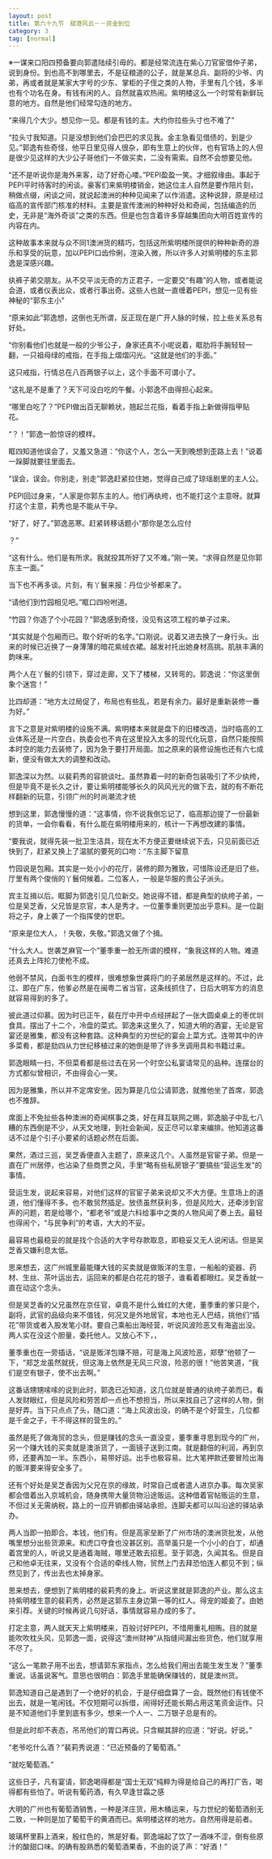 ```yaml
---
layout: post
title: 第六十九节　甜港风云－－资金到位
category: 3
tag: [normal]
---
```


※一谋来口阳四预备要向郭遣陆续引毋的。都是经常流连在紫心刀官宦借仲子弟，说到身份。到也高不到哪里去，不是征粮道的公子，就是某总兵、副将的少爷、内弟，再或者就是某家大字号的少东、掌柜的子侄之类的人物，手里有几个钱，多半也有个功名在身。有钱有闲的人。自然就喜欢热闹。紫明楼这么一个时常有新鲜玩意的地方。自然是他们经常勾连的地方。

“来得几个大少。想见你一见。都是有钱的主。大约你拉些头寸也不难了”

“拉头寸我知道。只是没想到他们会巴巴的求见我。金主急看见借债的，到是少见。”郭逸有些奇怪，他平日里见得人很杂，即有生意上的伙伴，也有官场上的人但是很少见这样的大少公子哥他们一不做买卖，二没有需索。自然不会想要见他。

“还不是听说你是海外来客，动了好奇心喽。”PEPI盈盈一笑。才细叙缘由。事起于PEPI平时待客时的闲谈。豪客们来紫明楼销金，她这位主人自然是要作陪片刻，稍做点缀，闲谈之间，就说起澳洲的种种见闻来了以作消遣。这种说辞，原是经过临高的宣传部门核准的材料。主要是宣传澳洲的种种好处和奇闻，包括编造的历史，无非是“海外奇谈”之类的东西。但是也包含着许多穿越集团向大明百姓宣传的内容在内。

这种故事本来就与众不同1澳洲货的精巧，包括这所紫明楼所提供的种种新奇的游乐和享受的玩意，加以PEPI口齿伶俐，渲染入微，所以许多人对紫明楼的东主郭逸是深感兴趣。

纨裤子弟交朋友。从不交平淡无奇的方正君子，一定要交“有趣”的人物，或者能说会道，或者仪表出众，或者行事出奇。这些人也就一直缠着PEPI，想见一见有些神秘的“郭东主小”

“原来如此”郭逸想，这倒也无所谓，反正现在是广开人脉的时候，拉上些关系总有好处。

“你别看他们也就是一般的少爷公子，身家还真不小呢说着，眶肋将手腕轻轻一翻，一只祖母绿的戒指，在手指上熠熠闪光。“这就是他们的手面。”

这只戒指，行情总在八百两银子以上，这个手面不可谓小了。

“这礼是不是重了？天下可没白吃的午餐。小郭逸不由得担心起来。

“哪里白吃了？”PEPI做出百无聊赖状，翘起兰花指，看着手指上新做得指甲贴花。

“？！”郭逸一脸惊讶的模样。

眶四知道他误会了，又羞又急道：“你这个人，怎么一天到晚想到歪路上去！”说着一跺脚就要往里面去。

“误会，误会。你别走，别走”郭逸赶紧拉住她，觉得自己成了琼瑶剧里的主人公。

PEPI回过身来，“人家是你郭东主的人。他们再纨绔，也不能打这个主意呀。就算打这个主意，莉秀也是不能从干孕。

“好了，好了。”郭逸恶寒。赶紧转移话题小“那你是怎么应付

？”

“这有什么。他们是有所求。我就投其所好了又不难。”刚一笑。“求得自然是见你郭东主一面。”

当下也不再多谈。片刻，有丫鬟来报：丹位少爷都来了。

“请他们到竹园相见吧。”眶口四吩咐道。

“竹园？你造了个小花园？”郭逸感到奇怪，没见有这项工程的单子过来。

“其实就是个包厢而已。取个好听的名字。”口刚说。说着又进去换了一身行头。出来的时候已近换了一身薄薄的暗花紫绒衣裙。越发衬托出她身材高挑。肌肤丰满的韵味来。

两个人在丫鬟的引领下，穿过走廊，又下了楼梯，又转弯的。郭逸说：“你这里倒象个迷宫！”

比四却道：“地方太过局促了，布局也有些乱，若是有余力。最好是重新装修一番为好。”

言下之意是对紫明楼的设施不满。紫明楼本来就是盘下的旧楼改造，当时临高的工业体系还是一片空白，执委会也不肯在这里投入太多的现代化玩意，自然只能按照本时空的能力去装修了，因为急于要打开局面。加之原来的装修设施也还有六七成新，便没有做太大的调整和改动。

郭逸深以为然。以裴莉秀的容貌谈吐。虽然靠着一时的新奇包装吸引了不少纨绔，但是毕竟不是长久之计，要让紫明楼能够长久的风风光光的做下去，就的有不断花样翻新的玩意，引领广州的时尚潮流才统

想到这里，郭逸慢慢的道：“这事情，你不说我倒忘记了，临高那边提了一份最新的货单，一会你看看，有什么能在紫明楼用来的，核计一下再想改建的事情。

“要我说，就得先装一批卫生洁具，现在太不方便正要继续说下去，只见前面已近快到了，赶紧又换上了温腻的要死的口吻：“东主脚下留意

竹园说是包厢。其实是一处小小的花厅，装修的颇为雅致，可惜陈设还是旧了些。厅里有两个俊俏的丫鬟伺候着。二位客人，一般是华服的贵公子派头。

宾主互揖以后。眶脚为郭逸引见几位新交。她说得不错，都是典型的纨绔子弟，一位是吴芝香，父兄皆是京官，本人是秀才。一位董季重则更加出乎意料。是一位副将之子，身上袭了一个指挥使的世职。

“原来是位大人，！失敬，失敬。”郭逸又做了个揖。

“什么大人。世袭芝麻官一个”董季重一脸无所谓的模样，“象我这样的人物。难道还真去上阵抡刀使枪不成。

他弱不禁风，白面书生的模样，很难想象世龚将门的子弟居然是这样的。不过，此江、即在广东，他爹必然是在闽粤二省当官，这条线抓住了，日后大明军方的消息就容易得到的多了。

彼此道过仰慕。因为时已正午，裴在厅中开中点经拼起了一张大圆桌桌上的枣优圳食具。摆出了十二个，冷盘的菜式。郭逸来这里久了，知道大明的酒宴，无论是官宴还是雅集，都没有这种套路。这种典型的刃世纪的宴会上菜方式。连带其中的许多菜肴，都是劾四从力世纪移植过来的她倒是带了许多烹调用具和书籍过来。

郭逸眼睛一扫，不但菜肴都是些过去在另一个时空公私宴请常见的品种。连摆台的方式都似曾相识，不由得会心一笑。

因为是雅集，所以并不定席安坐。因为算是几位公请郭逸，就推他坐了首席，郭逸也不推辞。

席面上不免扯些各种澳洲的奇闻棋事之类，好在拜互联网之赐，郭逸脑子中乱七八糟的东西倒是不少，从天文地理，到社会新闻，反正尽可以拿来编排。他知道这番话不过是个引子小要紧的话题必然在后面。

果然，酒过三巡，吴芝香便直入主题了，原来这几个。人虽然是官宦子弟。但是一直在广州居停，也沾染了些商贾之风，手里“略有些私房银子”要搞些“营运生发”的事情。

营运生发，说起来容易，对他们这样的官宦子弟来说却又不大方便。生意场上的道道，他们懂得不多。也不敢贸然插足。放债虽然获利多，但是风险大，还牵涉到官声的问题，若是给哪个，“都老爷”或是六科给事中之类的人物风闻了奏上去。最轻也得闹个，“与民争利”的考语，大大的不妥。

最容易也最稳妥的就是找个合适的大字号存款取息，即稳妥又无人说闲话。但是吴芝香又嫌利息太低。

思来想去，这广州城里最能赚大钱的买卖就是做贩洋的生意，一船船的瓷器、药材、生丝、茶叶运出去，运回来的都是白花花的银子，谁看着都眼红。吴芝香就一直在动这个念头。

但是吴芝香的父兄虽然在京任官，卓竟不是什么耸红的大佬，董季重的爹只是个，副将，武官的品级向来不值钱，何况又是外地居官，本地也无人巴结，挑他们“插花”带货或者入股发笔小财。要自己乘船出海经营，听说风波险恶又有海盗出没。两人实在没这个胆量，委托他人。又放心不下，，

董季重也在一旁插话，“说是贩洋包赚不赔，可是海上风波险恶，郑孽”他顿了一下，“郑芝龙虽然就抚，但这海上依然是无风三尺浪，险恶的很！”他苦笑道，“我们是空有银子，使不出去啊。”

这番话甥甥嗦嗦的说到此时，郭逸已近知道，这几位就是普通的纨绔子弟而已，看人发财眼红，但是风险和劳苦却一点也不想担当，所以来找自己了这样的人物，倒是好弄。当下只点点了头，随口道：“海上风波出没，的确不是个好营生，几位都是千金之子，干不得这样的营生的。”

虽然是死了做海贸的念头，但是赚钱的念头一直没变，董季重寻思到现今的广州，另一个赚大钱的买卖就是澳浙货了，一面镜子送到江南。就是翻倍的利润，再到京师，还要再加一半。东西小，易带好运。出手也极容易。比大笔押款还要冒险出海的贩洋要来得安全多了。

还有个好处是吴芝香因为父兄在京的缘故，时常自己或者遣人进京办事。每次吴家都会借着出入京城机会，随身携带大量货物沿途贩运。这种借着官帖贩运的生意，不但过关无需纳税，路上的一应开销都由驿站承担。连脚夫都可以叫沿途的驿站承办。

两人当即一拍即合。本钱，他们有。但是高家垒断了广州市场的澳洲货批发，从他嘴里想分出些货源来。和虎口夺食也没甚区别。高举虽只是一个小小的白丁，却通着宫里的人，听说又是通着海贼，哪里还敢去招惹。至于郭逸，久闻其名。但是自己和他卓无往来，又没有个合适的牵线人物，贸然上门去拜恐怕连人都见不到；纵然见到了，传出去也太掉身家。

思来想去，便想到了紫明楼的裴莉秀的身上。听说这里就是郭逸的产业。那么这主持紫明楼生意的裴莉秀，必然是这郭东主身边第一等的红人。得宠的姬妾了。由她来引荐。关键的时候再说几句好话，事情就容易办成的多了。

打定主意，两人就天天上紫明楼来，百般讨好PEPI，不惜用重礼相贿。目的就是能吹吹枕头风，见郭逸一面，说得这“澳州财神”从指缝间漏出些货色，他们就享用不尽了。

“这么一笔款子用不出去，想请郭东家指点，怎么给我们用出去能生发生发？”董季重说。话虽说客气。意思也很明白：郭逸手里能确保赚钱的，就是澳州货。

郭逸知道自己是遇到了一个绝好的机会，于是仔细盘算了一会。既然他们有钱使不出去，就是一笔闲钱。不仅短期可以拆借，闹得好还能长期占用这笔资金运作。只是不知道他们手里到底有多少。想来一个人一、二万银子总是有的。

但是此时却不表态，吊吊他们的胃口再说。只含糊其辞的应道：“好说。好说。”

“老爷吃什么酒？”裴莉秀说道：“已近预备的了葡萄酒。”

“就吃葡萄酒。”

这些日子，凡有宴请，郭逸喝得都是“国士无双”纯粹为得是给自己的再打广告，喝得都有些怕了。听说有葡药酒，有久早逢甘霜之感

大明的广州也有葡萄酒销售，一种是洋庄货，用木桶运来，与力世纪的葡萄酒别无二致，一种则是加了葡萄干的黄酒而已。紫明楼这样的地方。自然用得是前者。

玻璃杯里斟上酒来，殷红色的，煞是好看。郭逸端起了饮了一酒味不涩，倒有些原汁的酸甜口味。的确有股熟悉的葡萄酒果香，不由的说了声：“好酒！”